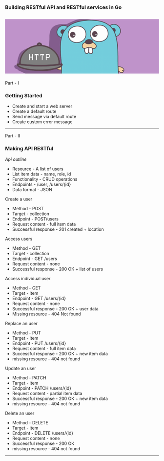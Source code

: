 ### Building RESTful API and RESTful services in Go

![go server](servergo.png)
---

Part - I <h3>Getting Started</h3>

* Create and start a web server
* Create a default route
* Send message via default route
* Create custom error message

---

Part - II <h3>Making API RESTful</h3>

*Api outline*

* Resource - A list of users
* List item data - name, role, id
* Functionality - CRUD operations
* Endpoints - /user, 
/users/{id}
* Data format - JSON

Create a user
* Method - POST
* Target - collection
* Endpoint - POST/users
* Request content - full item data
* Successful response - 201 created + location

Access users
* Method - GET
* Target - collection
* Endpoint - GET /users
* Request content - none
* Successful response - 200 OK + list of users
 
Access individual user
* Method - GET
* Target - item
* Endpoint - GET /users/{id}
* Request content - none
* Successful response - 200 OK + user data
* Missing resource - 404 Not found

Replace an user
* Method - PUT
* Target - item
* Endpoint - PUT /users/{id}
* Request content - full item data
* Successful response - 200 OK + new item data
* missing resource - 404 not found

Update an user
* Method - PATCH
* Target - item
* Endpoint - PATCH /users/{id}
* Request content - partial item data
* Successful response - 200 OK + new item data
* missing resource - 404 not found

Delete an user
* Method - DELETE
* Target - item
* Endpoint - DELETE /users/{id}
* Request content - none
* Successful response - 200 OK
* missing resource - 404 not found
---